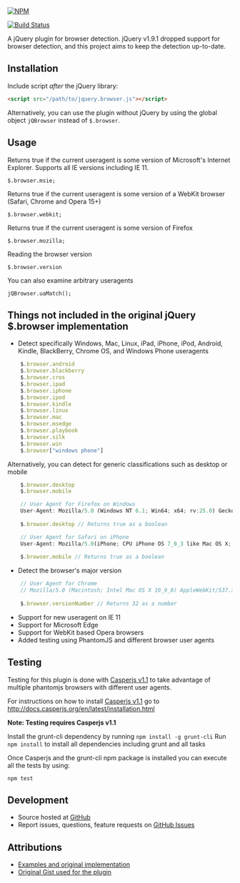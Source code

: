 [![NPM](https://nodei.co/npm/jquery.browser.png)](https://nodei.co/npm/jquery.browser/)

[![Build Status](https://travis-ci.org/gabceb/jquery-browser-plugin.svg?branch=master)](https://travis-ci.org/gabceb/jquery-browser-plugin)

A jQuery plugin for browser detection. jQuery v1.9.1 dropped support for browser detection, and this project aims to keep the detection up-to-date.

## Installation

Include script *after* the jQuery library:
```html
<script src="/path/to/jquery.browser.js"></script>
```

Alternatively, you can use the plugin without jQuery by using the global object `jQBrowser` instead of `$.browser`.

## Usage

Returns true if the current useragent is some version of Microsoft's Internet Explorer. Supports all IE versions including IE 11.

    $.browser.msie;

Returns true if the current useragent is some version of a WebKit browser (Safari, Chrome and Opera 15+)

    $.browser.webkit;

Returns true if the current useragent is some version of Firefox

    $.browser.mozilla;

Reading the browser version

    $.browser.version

You can also examine arbitrary useragents

    jQBrowser.uaMatch();

## Things not included in the original jQuery $.browser implementation

- Detect specifically Windows, Mac, Linux, iPad, iPhone, iPod, Android, Kindle, BlackBerry, Chrome OS, and Windows Phone useragents

```javascript
	$.browser.android
	$.browser.blackberry
	$.browser.cros
	$.browser.ipad
	$.browser.iphone
	$.browser.ipod
	$.browser.kindle
	$.browser.linux
	$.browser.mac
	$.browser.msedge
	$.browser.playbook
	$.browser.silk
	$.browser.win
	$.browser["windows phone"]
```

Alternatively, you can detect for generic classifications such as desktop or mobile

```javascript
	$.browser.desktop
	$.browser.mobile
```

```javascript
	// User Agent for Firefox on Windows
	User-Agent: Mozilla/5.0 (Windows NT 6.1; Win64; x64; rv:25.0) Gecko/20100101 Firefox/25.0
	
	$.browser.desktop // Returns true as a boolean
```

```javascript
	// User Agent for Safari on iPhone
	User-Agent: Mozilla/5.0(iPhone; CPU iPhone OS 7_0_3 like Mac OS X; en-us) AppleWebKit/537.51.1 (KHTML, like Gecko) Version/7.0 Mobile/11B508 Safari/9537.53
	
	$.browser.mobile // Returns true as a boolean
```

- Detect the browser's major version

```javascript
	// User Agent for Chrome
	// Mozilla/5.0 (Macintosh; Intel Mac OS X 10_9_0) AppleWebKit/537.36 (KHTML, like Gecko) Chrome/32.0.1664.3 Safari/537.36
	
	$.browser.versionNumber // Returns 32 as a number
```

- Support for new useragent on IE 11
- Support for Microsoft Edge
- Support for WebKit based Opera browsers
- Added testing using PhantomJS and different browser user agents

## Testing

Testing for this plugin is done with [Casperjs v1.1](http://casperjs.org/) to take advantage of multiple phantomjs browsers with different user agents.

For instructions on how to install [Casperjs v1.1](http://casperjs.org/) go to http://docs.casperjs.org/en/latest/installation.html

**Note: Testing requires Casperjs v1.1**

Install the grunt-cli dependency by running `npm install -g grunt-cli`
Run `npm install` to install all dependencies including grunt and all tasks

Once Casperjs and the grunt-cli npm package is installed you can execute all the tests by using:

	npm test

## Development

- Source hosted at [GitHub](https://github.com/gabceb/jquery-browser-plugin)
- Report issues, questions, feature requests on [GitHub Issues](https://github.com/gabceb/jquery-browser-plugin/issues) 

## Attributions

- [Examples and original implementation](http://api.jquery.com/jQuery.browser/)
- [Original Gist used for the plugin](https://gist.github.com/adeelejaz/4714079)
